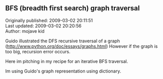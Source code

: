 ## BFS (breadth first search) graph traversal  
Originally published: 2009-03-02 20:11:51  
Last updated: 2009-03-02 20:20:56  
Author: mojave kid  
  
Guido illustrated the DFS recursive traversal of a graph (http://www.python.org/doc/essays/graphs.html) 
However if the graph is too big, recursion error occurs.

Here im pitching in my recipe for an iterative BFS traversal.

Im using Guido's graph representation using dictionary.